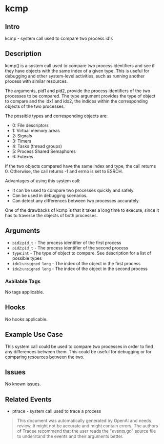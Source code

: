 
# kcmp

## Intro
kcmp - system call used to compare two process id's

## Description
kcmp() is a system call used to compare two process identifiers and see if they have objects with the same index of a given type. This is useful for debugging and other system-level activities, such as running another process with similar resources.

The arguments, pid1 and pid2, provide the process identifiers of the two processes to be compared. The type argument provides the type of object to compare and the idx1 and idx2, the indices within the corresponding objects of the two processes.

The possible types and corresponding objects are:

* 0: File descriptors
* 1: Virtual memory areas
* 2: Signals
* 3: Timers
* 4: Tasks (thread groups)
* 5: Process Shared Semaphores
* 6: Futexes

If the two objects compared have the same index and type, the call returns 0. Otherwise, the call returns -1 and errno is set to ESRCH.

Advantages of using this system call:

* It can be used to compare two processes quickly and safely.
* Can be used in debugging scenarios.
* Can detect any differences between two processes accurately.

One of the drawbacks of kcmp is that it takes a long time to execute, since it has to traverse the objects of both processes.

## Arguments
* `pid1`:`pid_t` - The process identifier of the first process
* `pid2`:`pid_t` - The process identifier of the second process
* `type`:`int` - The type of object to compare. See description for a list of possible types
* `idx1`:`unsigned long` - The index of the object in the first process
* `idx2`:`unsigned long` - The index of the object in the second process

### Available Tags
No tags applicable.

## Hooks

No hooks applicable.

## Example Use Case
This system call could be used to compare two processes in order to find any differences between them. This could be useful for debugging or for comparing resources between the two.

## Issues
No known issues.

## Related Events
* ptrace - system call used to trace a process

> This document was automatically generated by OpenAI and needs review. It might
> not be accurate and might contain errors. The authors of Tracee recommend that
> the user reads the "events.go" source file to understand the events and their
> arguments better.
